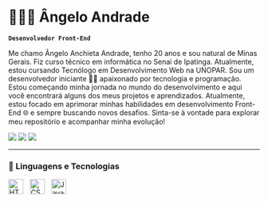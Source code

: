 # 👨🏻‍💻 Ângelo Andrade

**`Desenvolvedor Front-End`**

Me chamo Ângelo Anchieta Andrade, tenho 20 anos e sou natural de Minas Gerais. Fiz curso técnico em informática no Senai de Ipatinga. Atualmente, estou cursando Tecnólogo em Desenvolvimento Web na UNOPAR. Sou um desenvolvedor iniciante 👨‍💻 apaixonado por tecnologia e programação. Estou começando minha jornada no mundo do desenvolvimento e aqui você encontrará alguns dos meus projetos e aprendizados. Atualmente, estou focado em aprimorar minhas habilidades em desenvolvimento Front-End 🌐 e sempre buscando novos desafios. Sinta-se à vontade para explorar meu repositório e acompanhar minha evolução!

<div> 
  <a href="https://instagram.com/angelldrade" target="_blank"><img src="https://img.shields.io/badge/-Instagram-%23E4405F?style=for-the-badge&logo=instagram&logoColor=white" target="_blank"></a>
  <a href = "mailto:angelo48223@gmail.com"><img src="https://img.shields.io/badge/-Gmail-%23333?style=for-the-badge&logo=gmail&logoColor=white" target="_blank"></a>
  <a href="https://www.linkedin.com/in/ângelo-andrade2004/" target="_blank"><img src="https://img.shields.io/badge/-LinkedIn-%230077B5?style=for-the-badge&logo=linkedin&logoColor=white" target="_blank"></a> 
</div>
</p>

---

### 🤖 Linguagens e Tecnologias

<img 
    align="left" 
    alt="HTML"
    title="HTML" 
    width="30px" 
    style="padding-right: 10px;" 
    src="https://cdn.jsdelivr.net/gh/devicons/devicon@latest/icons/html5/html5-original.svg" 
/>
<img 
    align="left" 
    alt="CSS" 
    title="CSS"
    width="30px" 
    style="padding-right: 10px;" 
    src="https://cdn.jsdelivr.net/gh/devicons/devicon@latest/icons/css3/css3-original.svg" 
/>
<img 
    align="left" 
    alt="JavaScript" 
    title="JavaScript"
    width="30px" 
    style="padding-right: 10px;" 
    src="https://cdn.jsdelivr.net/gh/devicons/devicon@latest/icons/javascript/javascript-original.svg" 
/>

<br/>
<br/>
